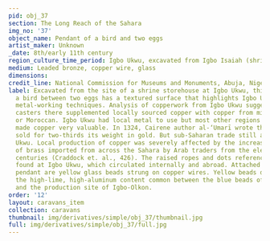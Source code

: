 ```yaml
---
pid: obj_37
section: The Long Reach of the Sahara
img_no: '37'
object_name: Pendant of a bird and two eggs
artist_maker: Unknown
_date: 8th/early 11th century
region_culture_time_period: Igbo Ukwu, excavated from Igbo Isaiah (shrine storehouse)
medium: Leaded bronze, copper wire, glass
dimensions: 
credit_line: National Commission for Museums and Monuments, Abuja, Nigeria
label: Excavated from the site of a shrine storehouse at Igbo Ukwu, this pendant of
  a bird between two eggs has a textured surface that highlights Igbo Ukwu’s extraordinary
  metal-working techniques. Analysis of copperwork from Igbo Ukwu suggests that metal
  casters there supplemented locally sourced copper with copper from mines in Tunisian
  or Moroccan. Igbo Ukwu had local metal to use but most other regions did not which
  made copper very valuable. In 1324, Cairene author al-‘Umarī wrote that copper
  sold for two-thirds its weight in gold. But sub-Saharan trade still affected Igbo
  Ukwu. Local production of copper was severely affected by the increased presence
  of brass imported from across the Sahara by Arab traders from the eleventh and twelfth
  centuries (Craddock et. al., 426). The raised ropes and dots reference the beads
  found at Igbo Ukwu, which circulated internally and abroad. Attached at the copper-alloy
  pendant are yellow glass beads strung on copper wires. Yellow beads do not have
  the high-lime, high-aluminum content common between the blue beads of Igbo Ukwu
  and the production site of Igbo-Olkon.
order: '12'
layout: caravans_item
collection: caravans
thumbnail: img/derivatives/simple/obj_37/thumbnail.jpg
full: img/derivatives/simple/obj_37/full.jpg
---
```

